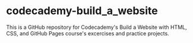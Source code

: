 # codecademy-build_a_website

This is a GitHub repository for Codecademy's Build a Website with HTML, CSS, and GitHub Pages course's excercises and practice projects.
